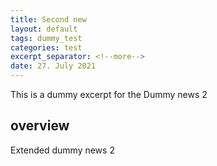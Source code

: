 ```yaml
---
title: Second new
layout: default
tags: dummy_test
categories: test
excerpt_separator: <!--more-->
date: 27. July 2021
---
```


This is a dummy excerpt for the Dummy news 2 

<!--more-->

## overview

Extended dummy news 2


